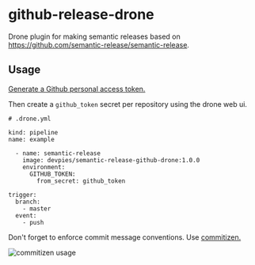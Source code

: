 # github-release-drone

Drone plugin for making semantic releases based on https://github.com/semantic-release/semantic-release.

## Usage

[Generate a Github personal access token.](https://help.github.com/en/articles/creating-a-personal-access-token-for-the-command-line)

Then create a `github_token` secret per repository using the drone web ui.

```
# .drone.yml

kind: pipeline
name: example

  - name: semantic-release
    image: devpies/semantic-release-github-drone:1.0.0
    environment:
      GITHUB_TOKEN:
        from_secret: github_token

trigger:
  branch:
    - master
  event:
    - push
```

Don't forget to enforce commit message conventions. Use [commitizen.](https://github.com/commitizen/cz-cli)

![commitizen usage](https://raw.githubusercontent.com/commitizen/cz-cli/master/meta/screenshots/add-commit.png)
